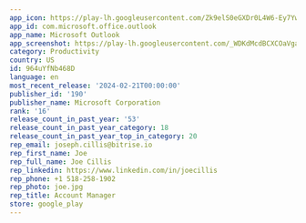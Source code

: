 ```yaml
---
app_icon: https://play-lh.googleusercontent.com/Zk9elS0eGXDr0L4W6-Ey7YwHbRNjkyezHC8iCc8rWp64lNIjlByS8TDF9qDSZbiEWY4
app_id: com.microsoft.office.outlook
app_name: Microsoft Outlook
app_screenshot: https://play-lh.googleusercontent.com/_WDKdMcdBCXCOaVgaAW532JLksW04VJx50FMjI1h-fI5Lf7fEyFo8YswHbvVuoixdg
category: Productivity
country: US
id: 964uYfNb468D
language: en
most_recent_release: '2024-02-21T00:00:00'
publisher_id: '190'
publisher_name: Microsoft Corporation
rank: '16'
release_count_in_past_year: '53'
release_count_in_past_year_category: 18
release_count_in_past_year_top_in_category: 20
rep_email: joseph.cillis@bitrise.io
rep_first_name: Joe
rep_full_name: Joe Cillis
rep_linkedin: https://www.linkedin.com/in/joecillis
rep_phone: +1 518-258-1902
rep_photo: joe.jpg
rep_title: Account Manager
store: google_play
---
```

